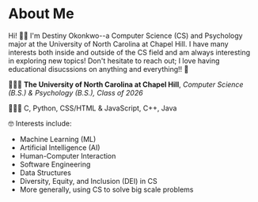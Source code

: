 # About Me

Hi! 👋🏾 I'm Destiny Okonkwo--a Computer Science (CS) and Psychology major at the University of North Carolina at Chapel Hill. I have many interests both inside and outside of the CS field and am always interesting in exploring new topics! Don't hesitate to reach out; I love having educational disucssions on anything and everything!! 💬

👩🏾‍🎓 **The University of North Carolina at Chapel Hill**, *Computer Science (B.S.) & Psychology (B.S.), Class of 2026*

👩🏾‍💻 C, Python, CSS/HTML & JavaScript, C++, Java

🤓 Interests include: 
<ul>
  <li>Machine Learning (ML)</li>
  <li>Artificial Intelligence (AI)</li>
  <li>Human-Computer Interaction</li> 
  <li>Software Engineering</li> 
  <li>Data Structures</li>
  <li>Diversity, Equity, and Inclusion (DEI) in CS</li>
  <li>More generally, using CS to solve big scale problems</li>
</ul>
